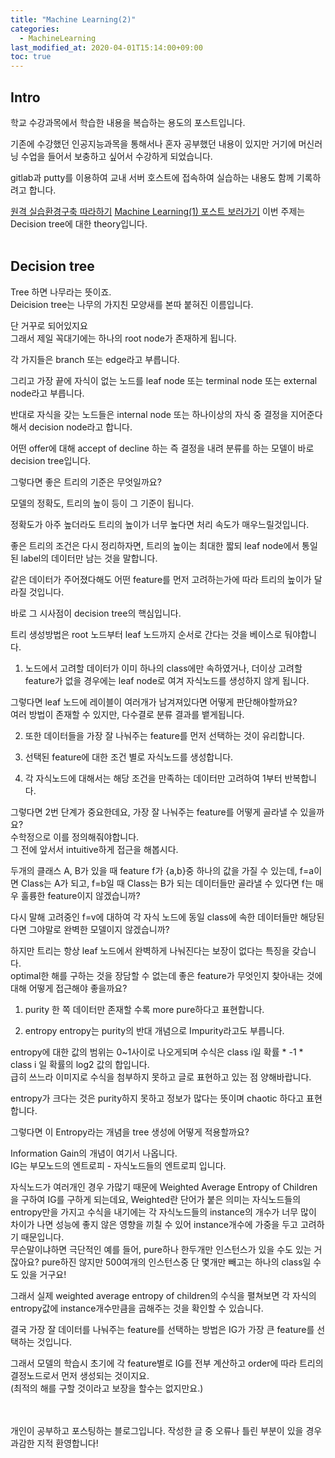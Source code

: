 ```yaml
---
title: "Machine Learning(2)"
categories: 
  - MachineLearning
last_modified_at: 2020-04-01T15:14:00+09:00
toc: true
---
```


Intro
---
학교 수강과목에서 학습한 내용을 복습하는 용도의 포스트입니다.<br/>

기존에 수강했던 인공지능과목을 통해서나 혼자 공부했던 내용이 있지만 거기에 머신러닝 수업을 들어서 보충하고 싶어서 수강하게 되었습니다.<br/>

gitlab과 putty를 이용하여 교내 서버 호스트에 접속하여 실습하는 내용도 함께 기록하려고 합니다.<br/>

[원격 실습환경구축 따라하기](https://ohjinjin.github.io/git/gitlab/)
[Machine Learning(1) 포스트 보러가기](https://ohjinjin.github.io/machinelearning/machineLearning-1/)
이번 주제는 Decision tree에 대한 theory입니다.<br/>
<br/>

Decision tree
---
Tree 하면 나무라는 뜻이죠.<br/>
Deicision tree는 나무의 가지친 모양새를 본따 붙혀진 이름입니다.<br/>

단 거꾸로 되어있지요<br/>
그래서 제일 꼭대기에는 하나의 root node가 존재하게 됩니다.<br/>

각 가지들은 branch 또는 edge라고 부릅니다.<br/>

그리고 가장 끝에 자식이 없는 노드를 leaf node 또는 terminal node 또는 external node라고 부릅니다.<br/>

반대로 자식을 갖는 노드들은 internal node 또는 하나이상의 자식 중 결정을 지어준다해서 decision node라고 합니다.<br/>

어떤 offer에 대해 accept of decline 하는 즉 결정을 내려 분류를 하는 모델이 바로 decision tree입니다.<br/>

그렇다면 좋은 트리의 기준은 무엇일까요?<br/>

모델의 정확도, 트리의 높이 등이 그 기준이 됩니다.<br/>

정확도가 아주 높더라도 트리의 높이가 너무 높다면 처리 속도가 매우느릴것입니다.<br/>

좋은 트리의 조건은 다시 정리하자면, 트리의 높이는 최대한 짧되 leaf node에서 통일된 label의 데이터만 남는 것을 말합니다.<br/>

같은 데이터가 주어졌다해도 어떤 feature를 먼저 고려하는가에 따라 트리의 높이가 달라질 것입니다.<br/>

바로 그 시사점이 decision tree의 핵심입니다.<br/>

트리 생성방법은 root 노드부터 leaf 노드까지 순서로 간다는 것을 베이스로 둬야합니다.<br/>
1. 노드에서 고려할 데이터가 이미 하나의 class에만 속하였거나, 더이상 고려할 feature가 없을 경우에는 leaf node로 여겨 자식노드를 생성하지 않게 됩니다.<br/>

그렇다면 leaf 노드에 레이블이 여러개가 남겨져있다면 어떻게 판단해야할까요?<br/>
여러 방법이 존재할 수 있지만, 다수결로 분류 결과를 뱉게됩니다.<br/>

2. 또한 데이터들을 가장 잘 나눠주는 feature를 먼저 선택하는 것이 유리합니다.<br/>

3. 선택된 feature에 대한 조건 별로 자식노드를 생성합니다.<br/>

4. 각 자식노드에 대해서는 해당 조건을 만족하는 데이터만 고려하여 1부터 반복합니다.<br/>

그렇다면 2번 단계가 중요한데요, 가장 잘 나눠주는 feature를 어떻게 골라낼 수 있을까요?<br>
수학정으로 이를 정의해줘야합니다.<br>
그 전에 앞서서 intuitive하게 접근을 해봅시다.<br/>

두개의 클래스 A, B가 있을 때 feature f가 {a,b}중 하나의 값을 가질 수 있는데, f=a이면 Class는 A가 되고, f=b일 때 Class는 B가 되는 데이터들만 골라낼 수 있다면 f는 매우 훌륭한 feature이지 않겠습니까?<br/>

다시 말해 고려중인 f=v에 대하여 각 자식 노드에 동일 class에 속한 데이터들만 해당된다면 그야말로 완벽한 모델이지 않겠습니까?<br/>

하지만 트리는 항상 leaf 노드에서 완벽하게 나눠진다는 보장이 없다는 특징을 갖습니다.<br/>
optimal한 해를 구하는 것을 장담할 수 없는데 좋은 feature가 무엇인지 찾아내는 것에 대해 어떻게 접근해야 좋을까요?<br/>

1. purity
한 쪽 데이터만 존재할 수록 more pure하다고 표현합니다.<br/>

2. entropy
entropy는 purity의 반대 개념으로 Impurity라고도 부릅니다.<br/>

entropy에 대한 값의 범위는 0~1사이로 나오게되며 수식은 class i일 확률 \* -1 \* class i 일 확률의 log2 값의 합입니다.<br/>
급히 쓰느라 이미지로 수식을 첨부하지 못하고 글로 표현하고 있는 점 양해바랍니다.<br/>

entropy가 크다는 것은 purity하지 못하고 정보가 많다는 뜻이며 chaotic 하다고 표현합니다.<br/>

그렇다면 이 Entropy라는 개념을 tree 생성에 어떻게 적용할까요?<br/>

Information Gain의 개념이 여기서 나옵니다.<br/> IG는 부모노드의 엔트로피 - 자식노드들의 엔트로피 입니다.<br/>

자식노드가 여러개인 경우 가많기 때문에 Weighted Average Entropy of Children을 구하여 IG를 구하게 되는데요, Weighted란 단어가 붙은 의미는 자식노드들의 entropy만을 가지고 수식을 내기에는 각 자식노드들의 instance의 개수가 너무 많이 차이가 나면 성능에 좋지 않은 영향을 끼칠 수 있어 instance개수에 가중을 두고 고려하기 때문입니다.<br/>
무슨말이냐하면 극단적인 예를 들어, pure하나 한두개만 인스턴스가 있을 수도 있는 거잖아요? pure하진 않지만 500여개의 인스턴스중 단 몇개만 빼고는 하나의 class일 수도 있을 거구요!<br/>

그래서 실제 weighted average entropy of children의 수식을 펼쳐보면 각 자식의 entropy값에 instance개수만큼을 곱해주는 것을 확인할 수 있습니다.<br/>

결국 가장 잘 데이터를 나눠주는 feature를 선택하는 방법은 IG가 가장 큰 feature를 선택하는 것입니다.<br/>

그래서 모델의 학습시 초기에 각 feature별로 IG를 전부 계산하고 order에 따라 트리의 결정노드로서 먼저 생성되는 것이지요.<br/>
(최적의 해를 구할 것이라고 보장을 할수는 없지만요.)


<br/>
<br/>
개인이 공부하고 포스팅하는 블로그입니다. 작성한 글 중 오류나 틀린 부분이 있을 경우 과감한 지적 환영합니다!<br/><br/>